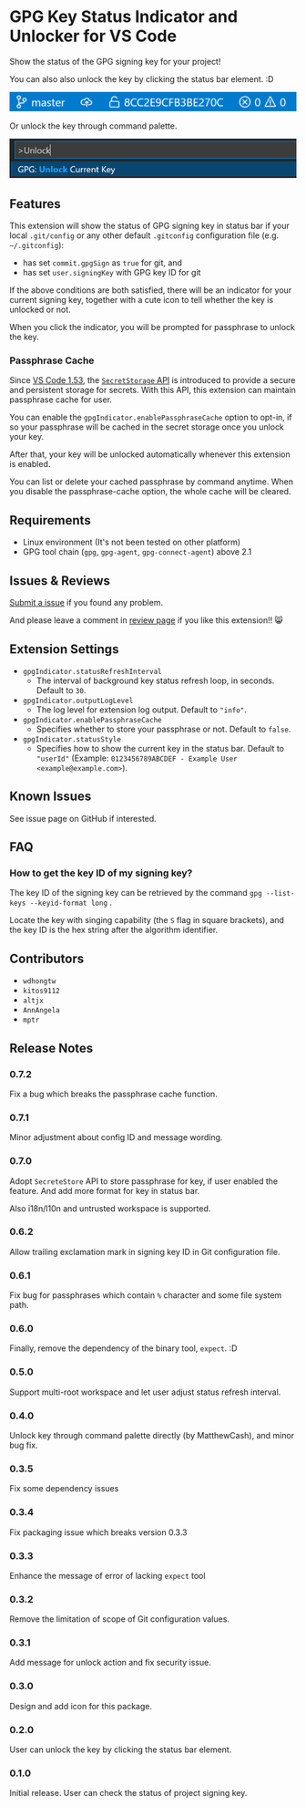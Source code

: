 # GPG Key Status Indicator and Unlocker for VS Code

Show the status of the GPG signing key for your project!

You can also also unlock the key by clicking the status bar element. :D

![stats bar sample](./images/status-bar.png)

Or unlock the key through command palette.

![unlock command sample](./images/unlock-key-command.png)

## Features

This extension will show the status of GPG signing key in status bar if your local
`.git/config` or any other default `.gitconfig` configuration file (e.g. `~/.gitconfig`):

- has set `commit.gpgSign` as `true` for git, and
- has set `user.signingKey` with GPG key ID for git

If the above conditions are both satisfied, there will be an indicator for your current
signing key, together with a cute icon to tell whether the key is unlocked or not.

When you click the indicator, you will be prompted for passphrase to unlock the key.

### Passphrase Cache

Since [VS Code 1.53](https://code.visualstudio.com/updates/v1_53#_secrets-api), the
[`SecretStorage` API](https://code.visualstudio.com/api/references/vscode-api#ExtensionContext.secrets)
is introduced to provide a secure and persistent storage for secrets.
With this API, this extension can maintain passphrase cache for user.

You can enable the `gpgIndicator.enablePassphraseCache` option to opt-in, if so
your passphrase will be cached in the secret storage once you unlock your key.

After that, your key will be unlocked automatically whenever this extension is enabled.

You can list or delete your cached passphrase by command anytime.
When you disable the passphrase-cache option, the whole cache will be cleared.

## Requirements

- Linux environment (It's not been tested on other platform)
- GPG tool chain (`gpg`, `gpg-agent`, `gpg-connect-agent`) above 2.1

## Issues & Reviews

[Submit a issue](https://github.com/wdhongtw/vscode-gpg-indicator/issues) if you found any problem.

And please leave a comment in
[review page](https://marketplace.visualstudio.com/items?itemName=wdhongtw.gpg-indicator&ssr=false#review-details)
if you like this extension!! 😸

## Extension Settings

- `gpgIndicator.statusRefreshInterval`
  - The interval of background key status refresh loop, in seconds. Default to `30`.
- `gpgIndicator.outputLogLevel`
  - The log level for extension log output. Default to `"info"`.
- `gpgIndicator.enablePassphraseCache`
  - Specifies whether to store your passphrase or not. Default to `false`.
- `gpgIndicator.statusStyle`
  - Specifies how to show the current key in the status bar. Default to `"userId"` (Example: `0123456789ABCDEF - Example User <example@example.com>`).

## Known Issues

See issue page on GitHub if interested.

## FAQ

### How to get the key ID of my signing key?

The key ID of the signing key can be retrieved by the command
`gpg --list-keys --keyid-format long` .

Locate the key with singing capability (the `S` flag in square brackets),
and the key ID is the hex string after the algorithm identifier.

## Contributors

- `wdhongtw`
- `kitos9112`
- `altjx`
- `AnnAngela`
- `mptr`

## Release Notes

### 0.7.2

Fix a bug which breaks the passphrase cache function.

### 0.7.1

Minor adjustment about config ID and message wording.

### 0.7.0

Adopt `SecreteStore` API to store passphrase for key, if user enabled the feature.
And add more format for key in status bar.

Also i18n/l10n and untrusted workspace is supported.

### 0.6.2

Allow trailing exclamation mark in signing key ID in Git configuration file.

### 0.6.1

Fix bug for passphrases which contain `%` character and some file system path.

### 0.6.0

Finally, remove the dependency of the binary tool, `expect`. :D

### 0.5.0

Support multi-root workspace and let user adjust status refresh interval.

### 0.4.0

Unlock key through command palette directly (by MatthewCash), and minor bug fix.

### 0.3.5

Fix some dependency issues

### 0.3.4

Fix packaging issue which breaks version 0.3.3

### 0.3.3

Enhance the message of error of lacking `expect` tool

### 0.3.2

Remove the limitation of scope of Git configuration values.

### 0.3.1

Add message for unlock action and fix security issue.

### 0.3.0

Design and add icon for this package.

### 0.2.0

User can unlock the key by clicking the status bar element.

### 0.1.0

Initial release. User can check the status of project signing key.
